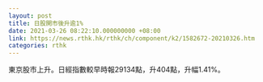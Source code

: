 ```yaml
---
layout: post
title: 日股開市後升逾1%
date: 2021-03-26 08:22:10.000000000 +08:00
link: https://news.rthk.hk/rthk/ch/component/k2/1582672-20210326.htm
categories: rthk
---
```


東京股市上升。日經指數較早時報29134點，升404點，升幅1.41%。
